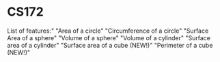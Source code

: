 CS172
=====
List of features:"
                "Area of a circle"
                "Circumference of a circle"
                "Surface Area of a sphere"
                "Volume of a sphere"
                "Volume of a cylinder"
                "Surface area of a cylinder"
                "Surface area of a cube (NEW!)"
                "Perimeter of a cube (NEW!)"
